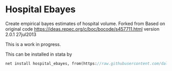 # Hospital Ebayes
Create empirical bayes estimates of hospital volume. Forked from Based on original code https://ideas.repec.org/c/boc/bocode/s457711.html version 2.0.1  27jul2013  

This is a work in progress.

This can be installed in stata by 

```stata
net install hospital_ebayes, from(https://raw.githubusercontent.com/daltonmaurice/hospital_ebayes/main)
```
